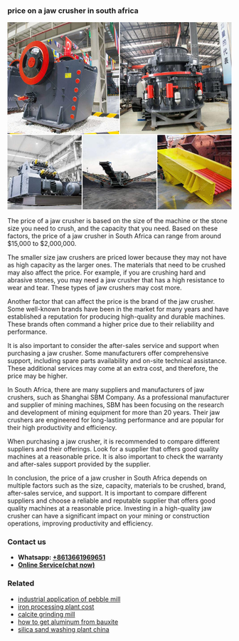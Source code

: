 <h3>price on a jaw crusher in south africa</h3><img src='1702950319.jpg' alt=''><p>The price of a jaw crusher is based on the size of the machine or the stone size you need to crush, and the capacity that you need. Based on these factors, the price of a jaw crusher in South Africa can range from around $15,000 to $2,000,000.</p><p>The smaller size jaw crushers are priced lower because they may not have as high capacity as the larger ones. The materials that need to be crushed may also affect the price. For example, if you are crushing hard and abrasive stones, you may need a jaw crusher that has a high resistance to wear and tear. These types of jaw crushers may cost more.</p><p>Another factor that can affect the price is the brand of the jaw crusher. Some well-known brands have been in the market for many years and have established a reputation for producing high-quality and durable machines. These brands often command a higher price due to their reliability and performance.</p><p>It is also important to consider the after-sales service and support when purchasing a jaw crusher. Some manufacturers offer comprehensive support, including spare parts availability and on-site technical assistance. These additional services may come at an extra cost, and therefore, the price may be higher.</p><p>In South Africa, there are many suppliers and manufacturers of jaw crushers, such as Shanghai SBM Company. As a professional manufacturer and supplier of mining machines, SBM has been focusing on the research and development of mining equipment for more than 20 years. Their jaw crushers are engineered for long-lasting performance and are popular for their high productivity and efficiency.</p><p>When purchasing a jaw crusher, it is recommended to compare different suppliers and their offerings. Look for a supplier that offers good quality machines at a reasonable price. It is also important to check the warranty and after-sales support provided by the supplier.</p><p>In conclusion, the price of a jaw crusher in South Africa depends on multiple factors such as the size, capacity, materials to be crushed, brand, after-sales service, and support. It is important to compare different suppliers and choose a reliable and reputable supplier that offers good quality machines at a reasonable price. Investing in a high-quality jaw crusher can have a significant impact on your mining or construction operations, improving productivity and efficiency.</p><h3>Contact us</h3><ul><li><strong>Whatsapp:&nbsp;<a href="https://wa.me/8613661969651">+8613661969651</a></strong></li><li><a href="https://swt.shibang-china.com/?git&amp;zhl&amp;price on a jaw crusher in south africa"><strong>Online Service(chat now)</strong></a></li></ul><h3>Related</h3><ul><li><a href='industrial application of pebble mill.md'>industrial application of pebble mill</a></li><li><a href='iron processing plant cost.md'>iron processing plant cost</a></li><li><a href='calcite grinding mill.md'>calcite grinding mill</a></li><li><a href='how to get aluminum from bauxite.md'>how to get aluminum from bauxite</a></li><li><a href='silica sand washing plant china.md'>silica sand washing plant china</a></li></ul>
